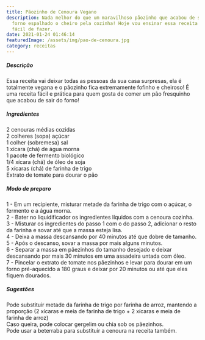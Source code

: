 ```yaml
---
title: Pãozinho de Cenoura Vegano
description: Nada melhor do que um maravilhoso pãozinho que acabou de sair do
  forno espalhado o cheiro pela cozinha! Hoje vou ensinar essa receita gostosa e
  fácil de fazer.
date: 2021-01-24 01:46:14
featuredImage: /assets/img/pao-de-cenoura.jpg
category: receitas
---
```

##### Descrição

Essa receita vai deixar todas as pessoas da sua casa surpresas, ela é totalmente vegana e o pãozinho fica extremamente fofinho e cheiroso! É uma receita fácil e prática para quem gosta de comer um pão fresquinho que acabou de sair do forno!

##### Ingredientes

2 cenouras médias cozidas\
2 colheres (sopa) açúcar\
1 colher (sobremesa) sal\
1 xícara (chá) de água morna\
1 pacote de fermento biológico\
1/4 xícara (chá) de óleo de soja\
5 xícaras (chá) de farinha de trigo\
Extrato de tomate para dourar o pão



##### Modo de preparo

1 - Em um recipiente, misturar metade da farinha de trigo com o açúcar, o fermento e a água morna.\
2 - Bater no liquidificador os ingredientes líquidos com a cenoura cozinha.\
3 - Misturar os ingredientes do passo 1 com o do passo 2, adicionar o resto da farinha e sovar até que a massa esteja lisa.\
4 - Deixa a massa descansando por 40 minutos até que dobre de tamanho.\
5 - Após o descanso, sovar a massa por mais alguns minutos.\
6 - Separar a massa em pãezinhos do tamanho desejado e deixar descansando por mais 30 minutos em uma assadeira untada com óleo.\
7 - Pincelar o extrato de tomate nos pãezinhos e levar para dourar em um forno pré-aquecido a 180 graus e deixar por 20 minutos ou até que eles fiquem dourados.



##### Sugestões

Pode substituir metade da farinha de trigo por farinha de arroz, mantendo a proporção (2 xícaras e meia de farinha de trigo + 2 xícaras e meia de farinha de arroz)\
Caso queira, pode colocar gergelim ou chia sob os pãezinhos.\
Pode usar a beterraba para substituir a cenoura na receita também.